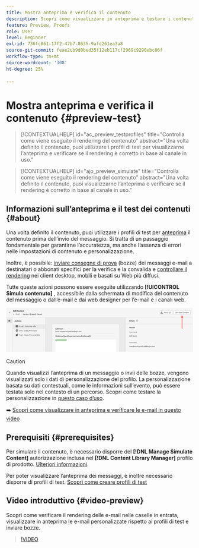 ```yaml
---
title: Mostra anteprima e verifica il contenuto
description: Scopri come visualizzare in anteprima e testare i contenuti.
feature: Preview, Proofs
role: User
level: Beginner
exl-id: 736fc861-17f2-47b7-8635-9afd261ea3a8
source-git-commit: feae2cb9d0bed35f12eb117cf2969c9290ebc06f
workflow-type: tm+mt
source-wordcount: '308'
ht-degree: 25%

---
```


# Mostra anteprima e verifica il contenuto {#preview-test}

>[!CONTEXTUALHELP]
>id="ac_preview_testprofiles"
>title="Controlla come viene eseguito il rendering del contenuto"
>abstract="Una volta definito il contenuto, puoi utilizzare i profili di test per visualizzarne l’anteprima e verificare se il rendering è corretto in base al canale in uso."

>[!CONTEXTUALHELP]
>id="ajo_preview_simulate"
>title="Controlla come viene eseguito il rendering del contenuto"
>abstract="Una volta definito il contenuto, puoi visualizzarne l’anteprima e verificare se il rendering è corretto in base al canale in uso."

## Informazioni sull’anteprima e il test dei contenuti {#about}

Una volta definito il contenuto, puoi utilizzare i profili di test per [anteprima](preview.md) il contenuto prima dell’invio del messaggio. Si tratta di un passaggio fondamentale per garantirne l’accuratezza, ma anche l’assenza di errori nelle impostazioni di contenuto e personalizzazione.

Inoltre, è possibile: [inviare consegne di prova](proofs.md) (bozze) dei messaggi e-mail a destinatari o abbonati specifici per la verifica e la convalida e [controllare il rendering](rendering.md) nei client desktop, mobili e basati su Web più diffusi.

Tutte queste azioni possono essere eseguite utilizzando **[!UICONTROL Simula contenuto]** , accessibile dalla schermata di modifica del contenuto del messaggio o dall’e-mail e dai web designer per l’e-mail e i canali web.

![](../email/assets/email-preview-button.png)

>[!CAUTION]
>
>Quando visualizzi l’anteprima di un messaggio o invii delle bozze, vengono visualizzati solo i dati di personalizzazione del profilo. La personalizzazione basata su dati contestuali, come le informazioni sull’evento, può essere testata solo nel contesto di un percorso. Scopri come testare la personalizzazione in [questo caso d’uso](../personalization/personalization-use-case.md).

➡️ [Scopri come visualizzare in anteprima e verificare le e-mail in questo video](#video-preview)

## Prerequisiti {#prerequisites}

Per simulare il contenuto, è necessario disporre del **[!DNL Manage Simulate Content]** autorizzazione inclusa nel **[!DNL Content Library Manager]** profilo di prodotto. [Ulteriori informazioni](../administration/ootb-product-profiles.md#content-library-manager).

Per poter visualizzare l’anteprima dei messaggi, è inoltre necessario disporre di profili di test. [Scopri come creare profili di test](../audience/creating-test-profiles.md)

## Video introduttivo {#video-preview}

Scopri come verificare il rendering delle e-mail nelle caselle in entrata, visualizzare in anteprima le e-mail personalizzate rispetto ai profili di test e inviare bozze.

>[!VIDEO](https://video.tv.adobe.com/v/334239?quality=12)

